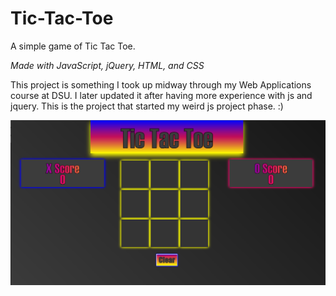 # Tic-Tac-Toe
A simple game of Tic Tac Toe. 

*Made with JavaScript, jQuery, HTML, and CSS*

  This project is something I took up midway through my Web Applications
  course at DSU. I later updated it after having more experience with js and jquery. This is the project that started my weird js project phase. :)

  ![Start Screen](ExamplePhotos/basic.png)
